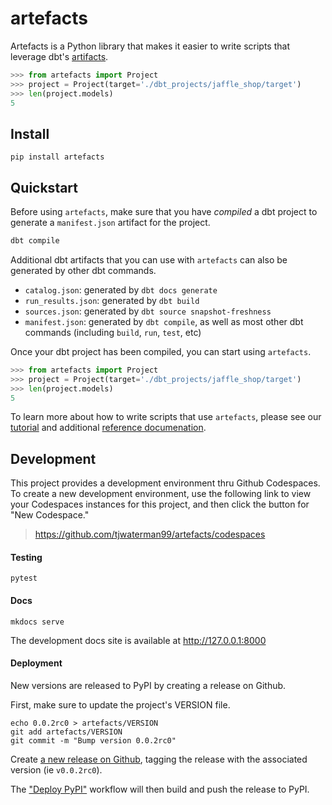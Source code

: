 # artefacts

Artefacts is a Python library that makes it easier to write scripts that leverage dbt's [artifacts](https://docs.getdbt.com/reference/artifacts/dbt-artifacts).

```python
>>> from artefacts import Project
>>> project = Project(target='./dbt_projects/jaffle_shop/target')
>>> len(project.models)
5

```

## Install

```
pip install artefacts
```

## Quickstart

Before using `artefacts`, make sure that you have _compiled_ a dbt project to generate a `manifest.json` artifact for the project. 

```sh
dbt compile
```

Additional dbt artifacts that you can use with `artefacts` can also be generated by other dbt commands.

- `catalog.json`: generated by `dbt docs generate`
- `run_results.json`: generated by `dbt build`
- `sources.json`: generated by `dbt source snapshot-freshness`
- `manifest.json`: generated by `dbt compile`, as well as most other dbt commands (including `build`, `run`, `test`, etc)

Once your dbt project has been compiled, you can start using `artefacts`.

```python
>>> from artefacts import Project
>>> project = Project(target='./dbt_projects/jaffle_shop/target')
>>> len(project.models)
5

```

To learn more about how to write scripts that use `artefacts`, please see our [tutorial](https://tjwaterman99.github.io/artefacts/tutorial/) and additional [reference documenation](https://tjwaterman99.github.io/artefacts/reference/).

## Development

This project provides a development environment thru Github Codespaces. To create a new development environment, use the following link to view your Codespaces instances for this project, and then click the button for "New Codespace."

> https://github.com/tjwaterman99/artefacts/codespaces

#### Testing

```
pytest
```

#### Docs

```
mkdocs serve
```

The development docs site is available at http://127.0.0.1:8000

#### Deployment

New versions are released to PyPI by creating a release on Github.

First, make sure to update the project's VERSION file.

```
echo 0.0.2rc0 > artefacts/VERSION
git add artefacts/VERSION
git commit -m "Bump version 0.0.2rc0"
```

Create [a new release on Github](https://github.com/tjwaterman99/artefacts/releases/new), tagging the release with the associated version (ie `v0.0.2rc0`).

The ["Deploy PyPI"](https://github.com/tjwaterman99/artefacts/actions/workflows/deploy-pypi.yml) workflow will then build and push the release to PyPI.
